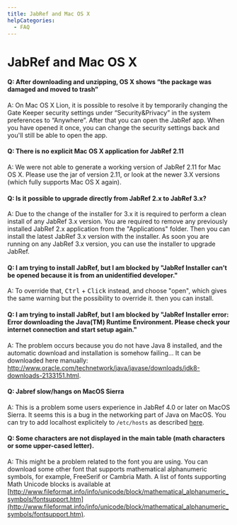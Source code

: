 ```yaml
---
title: JabRef and Mac OS X
helpCategories:
  - FAQ
---
```

# JabRef and Mac OS X

#### Q: After downloading and unzipping, OS X shows “the package was damaged and moved to trash”

A: On Mac OS X Lion, it is possible to resolve it by temporarily changing the Gate Keeper security settings under “Security&Privacy” in the system preferences to “Anywhere”. After that you can open the JabRef app. When you have opened it once, you can change the security settings back and you'll still be able to open the app.

#### Q: There is no explicit Mac OS X application for JabRef 2.11

A: We were not able to generate a working version of JabRef 2.11 for Mac OS X. Please use the jar of version 2.11, or look at the newer 3.X versions (which fully supports Mac OS X again).

#### Q: Is it possible to upgrade directly from JabRef 2.x to JabRef 3.x?

A: Due to the change of the installer for 3.x it is required to perform a clean install of any JabRef 3.x version. You are required to remove any previously installed JabRef 2.x application from the "Applications" folder. Then you can install the latest JabRef 3.x version with the installer. As soon you are running on any JabRef 3.x version, you can use the installer to upgrade JabRef.

#### Q: I am trying to install JabRef, but I am blocked by "JabRef Installer can’t be opened because it is from an unidentified developer."

A: To override that, <kbd>Ctrl</kbd> + <kbd>Click</kbd> instead, and choose "open", which gives the same warning but the possibility to override it. then you can install.

#### Q: I am trying to install JabRef, but I am blocked by "JabRef Installer error: Error downloading the Java(TM) Runtime Environment. Please check your internet connection and start setup again."

A: The problem occurs because you do not have Java 8 installed, and the automatic download and installation is somehow failing... It can be downloaded here manually: <http://www.oracle.com/technetwork/java/javase/downloads/jdk8-downloads-2133151.html>.

#### Q: Jabref slow/hangs on MacOS Sierra

A: This is a problem some users experience in JabRef 4.0 or later on MacOS Sierra. It seems this is a bug in the networking part of Java on MacOS. You can try to add localhost explicitely to `/etc/hosts` as described [here](https://dzone.com/articles/macos-sierra-problems-with-javanetinetaddress-getl).

#### Q: Some characters are not displayed in the main table (math characters or some upper-cased letter).

A: This might be a problem related to the font you are using. You can download some other font that supports mathematical alphanumeric symbols, for example, FreeSerif or Cambria Math. A list of fonts supporting Math Unicode blocks is available at [http://www.fileformat.info/info/unicode/block/mathematical_alphanumeric_symbols/fontsupport.htm](http://www.fileformat.info/info/unicode/block/mathematical_alphanumeric_symbols/fontsupport.htm).